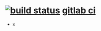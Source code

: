 [![build status](https://ci.gitlab.org/projects/8/status.png?ref=master)](https://ci.gitlab.org/projects/8?ref=master)
[gitlab ci](https://gitlab.com/gitlab-org/gitlab-ci-runner/blob/master)
====
- x
